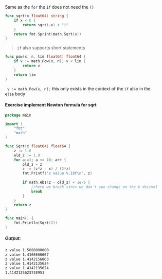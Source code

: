 Same as the `for` the `if` does not need the `()`

```go
func sqrt(x float64) string {
	if x < 0 {
		return sqrt(-x) + "i"
	}
	return fmt.Sprint(math.Sqrt(x))
}
```

> `if` also supports short statements

```go
func pow(x, n, lim float64) float64 {
	if v := math.Pow(x, n); v < lim {
		return v
	}
	return lim
}
```

` v := math.Pow(x, n);` this only exists in the context of the `if` also in the `else` body

#### Exercise implement Newton formula for sqrt

```go
package main

import (
	"fmt"
	"math"
)

func Sqrt(x float64) float64 {
	z := 1.0
	old_z := 1.0
	for a:=1; a <= 10; a++ {
		old_z = z
		z -= (z*z - x) / (2*z)
		fmt.Printf("z value %.10f\n", z)
		
		if math.Abs(z - old_z) < 1e-6 {
			//here we break since we don't see change on the 6 decimal mark
			break
		}
	}
	return z
}

func main() {
	fmt.Println(Sqrt(2))
}
```

##### Output:

```bash
z value 1.5000000000
z value 1.4166666667
z value 1.4142156863
z value 1.4142135624
z value 1.4142135624
1.4142135623730951
```

